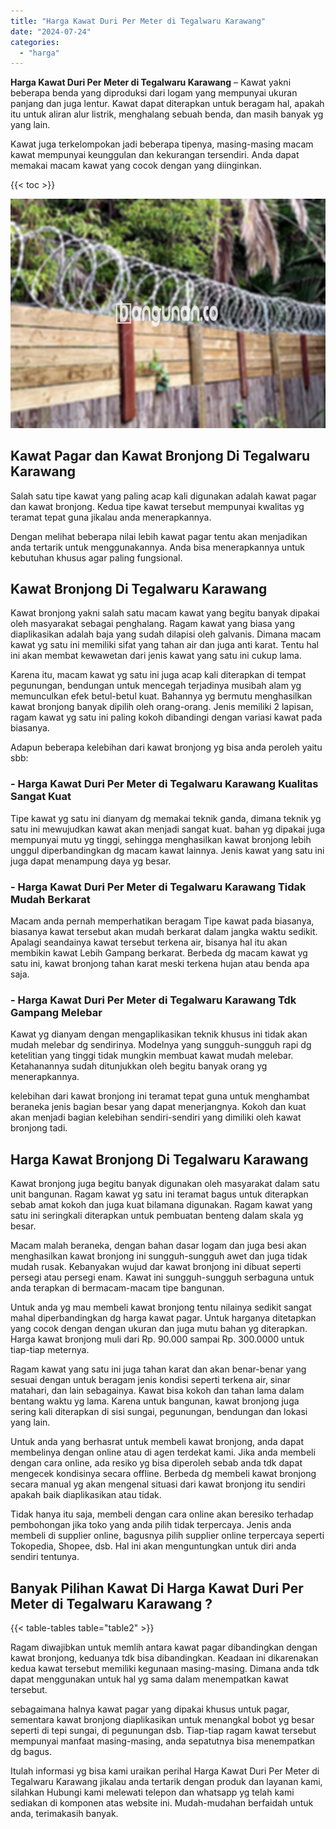 ```yaml
---
title: "Harga Kawat Duri Per Meter di Tegalwaru Karawang"
date: "2024-07-24"
categories: 
  - "harga"
---
```


**Harga Kawat Duri Per Meter di Tegalwaru Karawang** – Kawat yakni beberapa benda yang diproduksi dari logam yang mempunyai ukuran panjang dan juga lentur. Kawat dapat diterapkan untuk beragam hal, apakah itu untuk aliran alur listrik, menghalang sebuah benda, dan masih banyak yg yang lain.

Kawat juga terkelompokan jadi beberapa tipenya, masing-masing macam kawat mempunyai keunggulan dan kekurangan tersendiri. Anda dapat memakai macam kawat yang cocok dengan yang diinginkan.

{{< toc >}}

![Harga Kawat Duri Per Meter di Tegalwaru Karawang](/images/jual-kawat-murah12.png)

## Kawat Pagar dan Kawat Bronjong Di Tegalwaru Karawang

Salah satu tipe kawat yang paling acap kali digunakan adalah kawat pagar dan kawat bronjong. Kedua tipe kawat tersebut mempunyai kwalitas yg teramat tepat guna jikalau anda menerapkannya.

Dengan melihat beberapa nilai lebih kawat pagar tentu akan menjadikan anda tertarik untuk menggunakannya. Anda bisa menerapkannya untuk kebutuhan khusus agar paling fungsional.

## Kawat Bronjong Di Tegalwaru Karawang

Kawat bronjong yakni salah satu macam kawat yang begitu banyak dipakai oleh masyarakat sebagai penghalang. Ragam kawat yang biasa yang diaplikasikan adalah baja yang sudah dilapisi oleh galvanis. Dimana macam kawat yg satu ini memiliki sifat yang tahan air dan juga anti karat. Tentu hal ini akan membat kewawetan dari jenis kawat yang satu ini cukup lama.

Karena itu, macam kawat yg satu ini juga acap kali diterapkan di tempat pegunungan, bendungan untuk mencegah terjadinya musibah alam yg memunculkan efek betul-betul kuat. Bahannya yg bermutu menghasilkan kawat bronjong banyak dipilih oleh orang-orang. Jenis memiliki 2 lapisan, ragam kawat yg satu ini paling kokoh dibandingi dengan variasi kawat pada biasanya.

Adapun beberapa kelebihan dari kawat bronjong yg bisa anda peroleh yaitu sbb:

### \- Harga Kawat Duri Per Meter di Tegalwaru Karawang Kualitas Sangat Kuat

Tipe kawat yg satu ini dianyam dg memakai teknik ganda, dimana teknik yg satu ini mewujudkan kawat akan menjadi sangat kuat. bahan yg dipakai juga mempunyai mutu yg tinggi, sehingga menghasilkan kawat bronjong lebih unggul diperbandingkan dg macam kawat lainnya. Jenis kawat yang satu ini juga dapat menampung daya yg besar.

### \- Harga Kawat Duri Per Meter di Tegalwaru Karawang Tidak Mudah Berkarat

Macam anda pernah memperhatikan beragam Tipe kawat pada biasanya, biasanya kawat tersebut akan mudah berkarat dalam jangka waktu sedikit. Apalagi seandainya kawat tersebut terkena air, bisanya hal itu akan membikin kawat Lebih Gampang berkarat. Berbeda dg macam kawat yg satu ini, kawat bronjong tahan karat meski terkena hujan atau benda apa saja.

### \- Harga Kawat Duri Per Meter di Tegalwaru Karawang Tdk Gampang Melebar

Kawat yg dianyam dengan mengaplikasikan teknik khusus ini tidak akan mudah melebar dg sendirinya. Modelnya yang sungguh-sungguh rapi dg ketelitian yang tinggi tidak mungkin membuat kawat mudah melebar. Ketahanannya sudah ditunjukkan oleh begitu banyak orang yg menerapkannya.

kelebihan dari kawat bronjong ini teramat tepat guna untuk menghambat beraneka jenis bagian besar yang dapat menerjangnya. Kokoh dan kuat akan menjadi bagian kelebihan sendiri-sendiri yang dimiliki oleh kawat bronjong tadi.

## Harga Kawat Bronjong Di Tegalwaru Karawang

Kawat bronjong juga begitu banyak digunakan oleh masyarakat dalam satu unit bangunan. Ragam kawat yg satu ini teramat bagus untuk diterapkan sebab amat kokoh dan juga kuat bilamana digunakan. Ragam kawat yang satu ini seringkali diterapkan untuk pembuatan benteng dalam skala yg besar.

Macam malah beraneka, dengan bahan dasar logam dan juga besi akan menghasilkan kawat bronjong ini sungguh-sungguh awet dan juga tidak mudah rusak. Kebanyakan wujud dar kawat bronjong ini dibuat seperti persegi atau persegi enam. Kawat ini sungguh-sungguh serbaguna untuk anda terapkan di bermacam-macam tipe bangunan.

Untuk anda yg mau membeli kawat bronjong tentu nilainya sedikit sangat mahal diperbandingkan dg harga kawat pagar. Untuk harganya ditetapkan yang cocok dengan dengan ukuran dan juga mutu bahan yg diterapkan. Harga kawat bronjong muli dari Rp. 90.000 sampai Rp. 300.0000 untuk tiap-tiap meternya.

Ragam kawat yang satu ini juga tahan karat dan akan benar-benar yang sesuai dengan untuk beragam jenis kondisi seperti terkena air, sinar matahari, dan lain sebagainya. Kawat bisa kokoh dan tahan lama dalam bentang waktu yg lama. Karena untuk bangunan, kawat bronjong juga sering kali diterapkan di sisi sungai, pegunungan, bendungan dan lokasi yang lain.

Untuk anda yang berhasrat untuk membeli kawat bronjong, anda dapat membelinya dengan online atau di agen terdekat kami. Jika anda membeli dengan cara online, ada resiko yg bisa diperoleh sebab anda tdk dapat mengecek kondisinya secara offline. Berbeda dg membeli kawat bronjong secara manual yg akan mengenal situasi dari kawat bronjong itu sendiri apakah baik diaplikasikan atau tidak.

Tidak hanya itu saja, membeli dengan cara online akan beresiko terhadap pembohongan jika toko yang anda pilih tidak terpercaya. Jenis anda membeli di supplier online, bagusnya pilih supplier online terpercaya seperti Tokopedia, Shopee, dsb. Hal ini akan menguntungkan untuk diri anda sendiri tentunya.

## Banyak Pilihan Kawat Di Harga Kawat Duri Per Meter di Tegalwaru Karawang ?

{{< table-tables table="table2" >}}

Ragam diwajibkan untuk memlih antara kawat pagar dibandingkan dengan kawat bronjong, keduanya tdk bisa dibandingkan. Keadaan ini dikarenakan kedua kawat tersebut memiliki kegunaan masing-masing. Dimana anda tdk dapat menggunakan untuk hal yg sama dalam menempatkan kawat tersebut.

sebagaimana halnya kawat pagar yang dipakai khusus untuk pagar, sementara kawat bronjong diaplikasikan untuk menangkal bobot yg besar seperti di tepi sungai, di pegunungan dsb. Tiap-tiap ragam kawat tersebut mempunyai manfaat masing-masing, anda sepatutnya bisa menempatkan dg bagus.

Itulah informasi yg bisa kami uraikan perihal Harga Kawat Duri Per Meter di Tegalwaru Karawang jikalau anda tertarik dengan produk dan layanan kami, silahkan Hubungi kami melewati telepon dan whatsapp yg telah kami sediakan di komponen atas website ini. Mudah-mudahan berfaidah untuk anda, terimakasih banyak.

